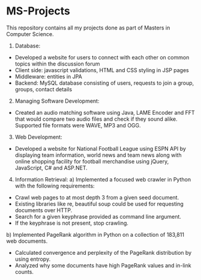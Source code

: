 # MS-Projects
This repository contains all my projects done as part of Masters in Computer Science.

1. Database:
- Developed a website for users to connect with each other on common topics within the discussion forum
- Client side: javascript validations, HTML and CSS styling in JSP pages
- Middleware: entities in JPA
- Backend: MySQL database consisting of users, requests to join a group, groups, contact details

2. Managing Software Development:
- Created an audio matching software using Java, LAME Encoder and FFT that would compare two audio files and check if they sound alike. Supported file formats were WAVE, MP3 and OGG.

3. Web Development:
- Developed a website for National Football League using ESPN API by displaying team information, world news and team news along with online shopping facility for football merchandise using jQuery, JavaScript, C# and ASP.NET.

4. Information Retrieval:
a) Implemented a focused web crawler in Python with the following requirements:
- Crawl web pages to at most depth 3 from a given seed document.
- Existing libraries like re, beautiful soup could be used for requesting documents over HTTP.
- Search for a given keyphrase provided as command line argument.
- If the keyphrase is not present, stop crawling.

b) Implemented PageRank algorithm in Python on a collection of 183,811 web documents.
- Calculated convergence and perplexity of the PageRank distribution by using entropy.
- Analyzed why some documents have high PageRank values and in-link counts.


